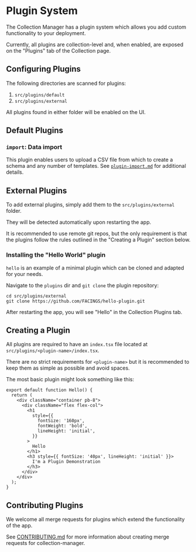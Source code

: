 # Plugin System

The Collection Manager has a plugin system which allows you add custom
functionality to your deployment.

Currently, all plugins are collection-level and, when enabled, are exposed on
the "Plugins" tab of the Collection page.


## Configuring Plugins

The following directories are scanned for plugins:

1. `src/plugins/default`
2. `src/plugins/external`

All plugins found in either folder will be enabled on the UI.


## Default Plugins

### `import`: Data import

This plugin enables users to upload a CSV file from which to create a schema and
any number of templates. See [`plugin-import.md`](plugin-import.md) for
additional details.


## External Plugins

To add external plugins, simply add them to the `src/plugins/external` folder.

They will be detected automatically upon restarting the app.

It is recommended to use remote git repos, but the only requirement is that
the plugins follow the rules outlined in the "Creating a Plugin" section below.


### Installing the "Hello World" plugin

`hello` is an example of a minimal plugin which can be cloned and adapted for
your needs.

Navigate to the `plugins` dir and `git clone` the plugin repository:

```
cd src/plugins/external
git clone https://github.com/FACINGS/hello-plugin.git
```

After restarting the app, you will see "Hello" in the Collection Plugins tab.




## Creating a Plugin

All plugins are required to have an `index.tsx` file located at
`src/plugins/<plugin-name>/index.tsx`.

There are no strict requirements for `<plugin-name>` but it is recommended to
keep them as simple as possible and avoid spaces.

The most basic plugin might look something like this:

```
export default function Hello() {
  return (
    <div className="container pb-8">
      <div className="flex flex-col">
        <h1
          style={{
            fontSize: '160px',
            fontWeight: 'bold',
            lineHeight: 'initial',
          }}
        >
          Hello
        </h1>
        <h3 style={{ fontSize: '40px', lineHeight: 'initial' }}>
          I'm a Plugin Demonstration
        </h3>
      </div>
    </div>
  );
}
```


## Contributing Plugins

We welcome all merge requests for plugins which extend the functionality of the
app.

See [CONTRIBUTING.md](../CONTRIBUTING.md) for more information about creating
merge requests for collection-manager.
